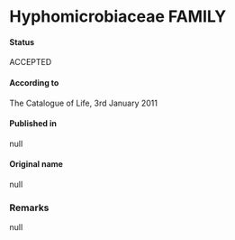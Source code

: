 Hyphomicrobiaceae FAMILY
=======

#### Status
ACCEPTED

#### According to
The Catalogue of Life, 3rd January 2011

#### Published in
null

#### Original name
null

### Remarks
null